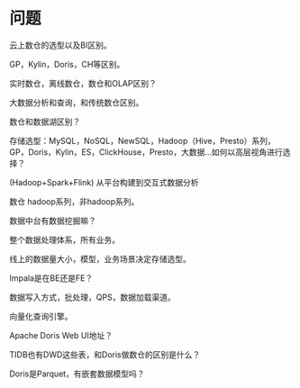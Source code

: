 # 问题

云上数仓的选型以及BI区别。

GP，Kylin，Doris，CH等区别。

实时数仓，离线数仓，数仓和OLAP区别？

大数据分析和查询，和传统数仓区别。

数仓和数据湖区别？

存储选型：MySQL，NoSQL，NewSQL，Hadoop（Hive，Presto）系列，GP，Doris，Kylin，ES，ClickHouse，Presto，大数据...如何以高层视角进行选择？

(Hadoop+Spark+Flink) 从平台构建到交互式数据分析

数仓 hadoop系列，非hadoop系列。

数据中台有数据挖掘嘛？

整个数据处理体系，所有业务。

线上的数据量大小，模型，业务场景决定存储选型。

Impala是在BE还是FE？

数据写入方式，批处理，QPS，数据加载渠道。

向量化查询引擎。

Apache Doris Web UI地址？

TIDB也有DWD这些表，和Doris做数仓的区别是什么？

Doris是Parquet，有嵌套数据模型吗？
